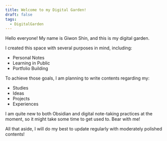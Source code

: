 ```yaml
---
title: Welcome to my Digital Garden!
draft: false
tags:
  - DigitalGarden
---
```


Hello everyone!
My name is Giwon Shin, and this is my digital garden.

I created this space with several purposes in mind, including:

- Personal Notes
- Learning in Public
- Portfolio Building

To achieve those goals, I am planning to write contents regarding my:

- Studies
- Ideas
- Projects
- Experiences

I am quite new to both Obsidian and digital note-taking practices at the moment, so it might take some time to get used to. Bear with me!

All that aside, I will do my best to update regularly with moderately polished contents!
